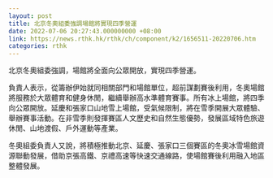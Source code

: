 ```yaml
---
layout: post
title: 北京冬奧組委強調場館將實現四季營運
date: 2022-07-06 20:27:43.000000000 +08:00
link: https://news.rthk.hk/rthk/ch/component/k2/1656511-20220706.htm
categories: rthk
---
```


北京冬奧組委強調，場館將全面向公眾開放，實現四季營運。

負責人表示，從籌辦伊始就同相關部門和場館單位，超前謀劃賽後利用，冬奧場館將服務於大眾體育和健身休閒，繼續舉辦高水準體育賽事。所有冰上場館，將四季向公眾開放。延慶和張家口山地雪上場館，受氣候限制，將在雪季開展大眾體驗、舉辦賽事活動。在非雪季則發揮賽區人文歷史和自然生態優勢，發展區域特色旅遊休閒、山地渡假、戶外運動等產業。

冬奧組委負責人又說，將積極推動北京、延慶、張家口三個賽區的冬奧冰雪場館資源聯動發展，借助京張高鐵、京禮高速等快速交通線路，使場館賽後利用融入地區整體發展。
